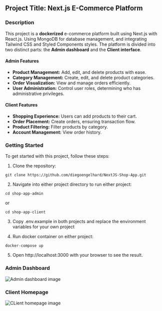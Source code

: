 ## Project Title: Next.js E-Commerce Platform

### Description

This project is a __dockerized__ e-commerce platform built using Next.js with React.js. Using MongoDB for database management, and integrating Tailwind CSS and Styled Components styles. The platform is divided into two distinct parts: the __Admin dashboard__ and the __Client interface__.

#### Admin Features
- **Product Management:** Add, edit, and delete products with ease.
- **Category Management:** Create, edit, and delete product categories.
- **Order Visualization:** View and manage orders efficiently.
- **User Administration:** Control user roles, determining who has administrative privileges.

#### Client Features
- **Shopping Experience:** Users can add products to their cart.
- **Order Placement:** Create orders, ensuring transaction flow.
- **Product Filtering:** Filter products by category.
- **Account Management:** View order history.


### Getting Started

To get started with this project, follow these steps:

1. Clone the repository: 
```
git clone https://github.com/diegoengelhard/NextJS-Shop-App.git
```
2. Navigate into either project directory to run either project:
```
cd shop-app-admin
```
or 
```
cd shop-app-client
```
3. Copy .env.example in both projects and replace the environment variables for your own project

4. Run docker container on either project:
```
docker-compose up
```

5. Open http://localhost:3000 with your browser to see the result.


### Admin Dashboard
![Admin dashboard image](https://ibb.co/jMqnrn7)

### Client Homepage
![CLient homepage image](https://ibb.co/6YyKy4k)
